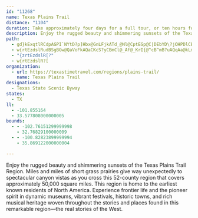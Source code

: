 ```yaml
---
id: "11268"
name: Texas Plains Trail
distance: "1104"
duration: Take approximately four days for a full tour, or ten hours for a quick look.
description: Enjoy the rugged beauty and shimmering sunsets of the Texas Plains Trail Region. Miles and miles of short grass prairies give way unexpectedly to spectacular canyon vistas as you cross this 52-county region that covers approximately 50,000 square miles.
path:
  - gd}kExqtlRCdpAGPI`NYtD?p]Hbx@GnLFjkATd_@Nl@CptEGp@C|DEbYD\?jOHPDlCB|YClwDNd`IOth@ErCo@tHgXp|Ao@|FSnFKjTMpAc@`S_@rfAkBtkHSdqASn^Alo@o@xyBSp[?zQO|O_@lJss@tsJe@tN_A~oDmAllDEzj@_@bnAHtMNfCBzC?nJFn@E~_@]~x@e@l{BS`]e@xwB_@jcA?fYOzY_@nGi@vDu@vDgBxFa]j{@oBfGcApEw@hIQjE}@htCo@fbDe@vwAWfqAaB`bGqBvrJUle@[zGc@xD}@~DoA`E_C`FqElGk`FrbGy_CzsCwd@lj@_ElE}`CtuCczA|gBayAtgB{UbYmAdBgCnF{@dDc@fCS~EGbRssEkB}{@OmFRe]zDiDPac@CsZOsGL}Fj@kXrFmD`@iId@gMJojAKuuBeAyzDuA_nAw@oaE{AsEq@yA]_xBwi@usAg\kI}Bs{@w[gNqFeHuDe^aUeIuEaCeAwDgAuHkA_FO}DBudCdR}GT_SDu`Aa@kmFkAmwJkCwFGiBQmFaAiAc@}EcAmC]mDMkoCgC}yBeBorEuEwlEyDwD_@sCi@sCy@aD{AuCmBghA__AwLqKoBaCgDuFmBsF}AmHa@{DIqEr@y_DTqg@bAgrDIqSz@}nE|DchP[yKmDi_@[eMnAk_FnAg|DR_pAdA_eDyyAw@syA_@iwF{BwVYsl@Cao@e@qeDcAmBKoCe@y@YoLuGoBk@gBSiCFmBb@uB`AaHrEuBn@w@J_EDyZSoC@iANyAXoBt@wHpFwB~@}Cf@mEDsj@QsrEgCunDuBegA_AanBy@smKmGiKKiPsBcG_@od@c@o}@Uw{ImEizAeA_zB{@qDFwDl@_C~@eOnImCnAiE`A}CRe|NgG{fDgBqvCeAe@EsAmAsDr@oGPenB_Awx@x@wdBk@yc@_@_dAW{YB}JQml@a@mgBk@cYYiN]c_CuA_sFkCmtEuAw_@CyzFoBwyKmCuz@e@iYDqg@yAeQWexBq@qiCa@ob@QuHB_xAe@oQ?{AD_J~@qJxBua@jOaw@bZsdDxmA_dAf`@eLdEoGrBoIzAgIj@uABywAW}DMyC]wEmAqH{DugHcqGce@ya@uByAgCqAqM{EwB_AwjFaoBmFgCmF_EqDyDoC{DefA}dBmDgFsDuEuByBuLoKsdA{|@wVqTuM{Naa@sq@uNgWep@iiA{HcMsGuIgi@{p@qHsJgZcg@{EyGuEaFaf@}d@}FiE}DyBsEsBmUgJuLsD}B_@iI_Ayt@eGaGYmEu@oBw@iBaA}CqBeq@mf@aDoBoB_AuDiAwCm@wCSsCGsEXqWzD}Fb@qFWkReDwE_@{b@XaEJwLpAam@nH{Dl@yBj@}EpByp@x]cYtOuBz@kD~@iCd@uBLgTX}Eh@oB`@sRxFoaAvZ_RfGyFtAgD\iEPapBtBkFVwLzA{NpBkEfAwEzBeDhCyCzCcShUaBxAuE~C}B`AmRrGoB`A}DxCoObPoCpBqC~A{B~@ygAfb@eEzBeBrAyC|CiL|OuA~A}AzAcDlB{Aj@gB^sBRgLPqF`@mB\eP`EmF|B}Z~QqGdDsOfEif@|L_p@xUeCbAsChB}EnEkZfb@a_A~fAgCpDaTr]gEdGmDfDgFrCcFjBcDf@eMdAeH`@uBA}CSwm@wKoGgB_j@wRuH_Bq`@iH|D}_@j@_Dv@yCbBoDlXi_@xBcDtAqCpXiw@|@gD^mCPmC?}CK}DsV{jD]gDwHuk@q@gEm@aCcCkGyAmCiBgCmEsEqG{D}g@}XwBqAqBaB}CgEqAsCk@_By@{DSwAUmGHiRZi{COgHa@gIcA{IaHqh@c@wFGeFPoFr@_H`FwUp@aE~@aJf@mJDgBHyqBNqiDh@qaDPek@ParDJ_]?mxAb@ypEJgvCXygCRop@@arB_NrAsgDw@wWBo~AYcfAYsC]cDm@kEgB{b@aXwYcQmFeBcDi@gDWiD?mnA`He{A~Hgs@bEcCPmAVmFzA}ElCswAlcAoAv@sCfA}Ad@yE|@_BLqGDqCEyFD_pASoIRSLgHJukCm@t@khIbAi~GN{PbAw]N}MCs_HEmIiAwPsDcZsQarAu@_Hc@wGS_HA_HN}G^yGr@yG`AoGvAoGheAksDv\ejA|D_Pn@wDn@cFf@eGTaFDmKIkkDD{JIat@Fm|@Igx@D}p@Owy@Hwx@`GeeBjDa_A`E{mAdM_lD^gK^mGlAiKhAgGxAaGbDqJ|BcFdNcVri@_~@~A_DpCyGzBmH|BaKvA{Jj@aJTcHB{MiAqiCkK}`CY{K?sMhEifAfD_v@b@wGh@yFbBaJxDiNfEmM|l@pClC@pHQnd@yAfCP~AVtBt@`CrAxAjAhAjAxc@fi@dNtPdCdCjEnCffArm@~DfB~Bl@xCj@vCRfk@b@nELtDn@dCjAdCxAnBpBt@dAbCnEx@xBfEdT~@vDbA`DhB~DvHvMzOfWfFrFjCfBjBdAvGlCzNfEzbA|WvEt@pCbAfa@xSrCdB`FpElCtD|BnEhU`s@~@jEb@fENlFI`EsErm@c@lDs@rDeB|FwRvd@{@`CcAlFMjBAlEJrCbAxF|H~Yp@tB~B~F|DlI|ArDdArBpA`BzA|AhBbAhBv@nBf@vBVlDE~B[rBi@jF_D|EcElLeLrC{CtEoGzOqX|@eAjAm@|JqApBm@fqAieAtDcEjAyBnA}ChAgFd@iGB_B_@kVOg[iJqPaIsUyQa]?iJnAwGxQkYtn@us@jYcb@~HyG`IoApUwBxLqKxLiOfEwGpP}t@pFiEhYoFhE_DfJ{VpKqKrd@oAppA?vG?hEwBp@}DUsAwG}XBOQyAsEaRoFeSiQ{t@oCeKk@gC{@aF]kDUiGCwd@q@{b@OcXC__@DaREuFUmEc@aDo@qDi@yBuAyD}E}JkQi]uA}C_A}C_AoEYsB_@aFMmEBwBT{AfAeC`CkF`AaAbAG`JF`c@?`FPpE^hD`@\P~A?jCSlDe@p[mGb@WhEm@~BWvBGzDPbh@tGb~@dJdX`C~]`GxC~@~ShIrBj@luAtVviA|SbPtB~MdCtC^|AD`OsAfCw@hB{@~\sSrDuAhh@{IzGmAhCq@nCqAtZ}ObC_AxBa@|J}@hEAtSzA`Nh@`{@rCb[f@jBCpBIvDq@rb@{IhC_@te@yBxa@DrAE~C_@zBk@pAm@rQaK`UcP|GuFxOyRxJcJtD_DdRuMdCsA`Cs@dB]vTuB|EQba@jAjEDxrAgLd^sDxBQjIMjtAm@fuBIl|Ca@z{D|@|sAQ|b@DxAi@tPuKdPuJtHzSd@fAj@d@p@Xl@FtSB|GtQdPxd@|CnI?^RjA`BnG`Rd}@jBpHzE|TnApH`X|pApLpi@rF|XvV|jA|E~Tn@~BzJfe@nJ|c@n@tEjm@ttCtDnQfB~F~@dEhGxZbMdk@x@nEp@jFlDdPfBfKjxCxoNlDjOrXrqA`Hb^pLth@bd@xwBvFrV|GbXhFzVxMno@bAhFlDlUhCdMlf@l}BnFdX`YlsAtH~Z~D`NlDxItIbQxBrF~BlHxM`n@~@hFjOliAfEvWtTbbBNfBB`F[lEwArIeBfIc@xCe@rGC~AJf@GrkBNvpEW`b@BfOKzNDbOf|@|Jb_A`LvCvA`DxCnAh@bWdDlu@lIhT?tCVvDz@xAr@bUrNbA`AlBpC~@tBX~@t@pEHfF?td@TvDl@|DpArEfOpb@jAzCvD`LbEfIhB`D`G~HbEdE`j@td@hS`PlTzQ`_@rYnSfQhn@zg@l|@vs@fGxEhu@|`@rJtDtHlBbFdAd_Ffn@z[~DrHr@rVX~}@Kz{DVfYmA|Sh@bf@?lc@[xw@Z[m{A?iTXaVYid@Zgm@[il@?a^[{Wv@mKw@mcA?si@
  - w{rtEzdslRudBSgBGw@QaVoFkAQaCKcS?yCBmCl@_Af@_KrI{@^cB^mB?uAQqAa@kLmFcLsEqIsBcCQgDRe@PmTrIiB^yCRktB?ciAKkLD_Hv@cEFynARy@kACoHKilF?ssGFqf@GkeEOuBYeBS}@}@mBk@_AuAyAs@i@iB}@cCe@yAGe^FyBUcCkAsBeBsAsBm@yAi@eCWaCCs@oAwbKYi~C?}m@[q{A[wpE[caCAizAm@eeCUsmBIoIg@uaE_AmdEKc|CIq{@B}Pg@u{E|PUv_Aa@~cBYna@YttBk@lbAk@pqCa@niAm@rkBQhpHaBptBYlvA_A|BJzARrBj@bBt@|ApAlf@zj@tCjCbAl@xCz@jWpCdC~@rAhAlAnBdAfD`DlWn@jDl@xB~CzIt@dCxAjOh@xCr@jCbDnHx@~AxAlBxAlAhVjMzE`Dp[~U~A|@jHlCzOzEz_An[vEfBhD~BvM|NhA`BnD|GhEpGnAxAv@j@dCdAxAVlAChCYbCq@`EoB|C_CpCaBfAWrBE~C^pGrCrRnH`CnAzBrBxBlDnAzDxMlf@nAvCpBnCp@j@|BjAtVhJfCjAnMvI`k@~e@tD~BdK~EtJzF~Br@fC^~DDv\eBvK_@zB\lEzAz@JlAD|E]`BJ~M`D`Bn@b@ZnAxAt@vAdAnDfBnIb@lAlAhBxBlAz@LpADbEe@xAGx@FxAf@t@n@nKjKjCvAjCf@z@?bCEtfCiMxNMbf@DnoCEdnGDpfBs@b`C]lCm@xAs@jAy@fBsB|DmHbBgBj@c@lAm@bBa@hDS|~Fw@pqBa@rR@~mEg@xDd@tMvDr@NtAE|A]hBgA`X{WnDwFzY_l@t@mAlAmAfKyGrBeAnCa@hJe@`Cs@bAg@lAcA~BsDxBsFfCgFbt@iqA^eAn@_CViDMc`BTyCp@mCpAqCnByBjCuAtBk@lAEf|@GpiCq@ht@By@y~Hb@uLd@sFxAaL~RyaAh@_EXeJE{}A?mx@DyAXoDn@kDrz@kiEQKDgCI{Q[_pHWwfCOs}DQsgACsf@EuISeCeBqKw@eCiGuO}FcPs@wB]yBAoDXgCtAwDrCcEh@kAXkB@_AOgBa@sAmCuFqCkE[gB?yBrAsN?y@OmAs@{AiDsCi@w@_@aAg@sDGwADuBTmAr@wCDi@OiEu@cFYsF^mChA_ER_C@y@Ea@y@eBmC_As@mAWgAQmBw@yFYyAgBaEoB_He@aCGkCVmBxBgIrA}KJmDCwEa@uFgDgUgHa`@cE}XcBmMqEgXaAwEm@eB_BiDkI{Oi`@{q@qLwUaFyHyHoOsWse@qc@cw@ig@c~@mKwQwAaDeCsEaEgG_@_@cDyBuLkF}{@mX}CkAyC_BuP}Lqu@yk@iDsC_DeEwHcN}A_EiAcEa\{wAoMmj@k@aBm@sAyAcCcB{AgAs@wB_A}UsIG[Ho@`BYnAc@dBqAv@eA|IoRtEuKdAyDt@{Db@gEdAsPb@gDhAiFx@mC`\o|@|CmEhBgBxQuIhEsClDkD`HgKnAkAlAo@lBi@~BGhZdCxMW|Iv@lDK`HmB~QyH|B[zH@hEgAdGeCxYgNbAUbBOfBHz@L~@^dAp@`W|UlG|IpAv@jBt@`CThBKlG_Bxu@aXhEi@|C@vDXnBb@hBr@vDtCvDxEfNbOxCdBvCp@xAHbC?z[u@`Ig@~s@mK|TmDnBk@nEmB`EsCdFaE~C_Bzs@uVnIuBnAQve@gChFm@nBc@|Bu@lEoB`j@mX~AsAlCwChC}D`HyLx@kAhDgDvh@a]j_Aml@hA_AhBsB`AkBnMk^XmAre@SjY@p^MrR@|g@SjPDtBPpCd@xlDzq@jDh@~G\f~@y@lnAk@fg@m@p]QjGSveBqRbbE{`@zHg@`JJjhBlHlD?r{A{Ihf@mCjJ_@pFl@tTxGd[vJvDv@~BT`IC`q@kEly@m@fZElEX`Ed@tVzDjIdAr`@zJ`Er@`BLrOOdj@oA~N[zCY~Be@dBy@bPcLlBcAhBm@rBa@vJQjgCg@jgBo@byBc@bFEhCOb@IfFeCdLmIrdCmnBh^eX~z@gq@xr@si@bnBo{A~c@a]fDyCjFsDhFkBvBMtu@_@re@f@b}CM`OLrERxAPlA^tPhHlRpKjtBzgArE~AlDx@nQlDhZ`FzDd@|mBEjHGnTgArB@~BXhEzBtNjN`CnBh@d@hCx@nD`B`EpEbVpZcGfJMn@mKrMmOtSeBzCk@`By@|DSbD?rp@RfcAFrqBOrD_@pCo@rCiDhJ_AfGMjDu@rc@d@xWVjDz@zEdKhXhArDhAfF^zCXjFdAzhIN`rCS`PeB|WCxBLb|DGrC_@rCu@pC_AlB}B|BkKpGiBxBy@~Ao@hBYxAOhBOfEuAzcAnc@D|DPrEdAnBr@zElC~DfBfEdAfl@lC~\pAfPNdj@xAjeAgA|wAGfo@`@d_@p@xBFjP~AjK?vNFnqDO|~@Nzu@pBt~@?x@~UztGv@`uFw@tg@?nR~zAnB~e@fCnZ|BzU`AfFtAzEtc@ppAbAfE^lCX~CNtIt@nrBHrC~Gll@`@hFT~Fh@lHbB|PbA`IbCnMnAfI|BfSfFj_@TzDIhw@ZjG|@bGrS||@nOho@j@pCn@bELrM?luCOlKQ`C}@lCcAtBwG`Ly@~CYdCBjTvm@At[J|Je@byB?|wCWjgCl@ftDC`[FvOGzyA@xCXdCdApAfA~@dA|DbHbBjBtAdAnAj@`B^xBLnAEt]uDbCc@xBy@hA_Axc@oi@bFeHvBoGxFoS~@eBx\}l@j|@a|AnCgEx@y@bCaBpAi@zCc@|lAq@l~BeBbD_@hEuAxPsIbCs@hBQrBBbCf@fJlF|Bz@fEbAvKr@xSPd|BuAziBsAl}@{@lDCtCVlCj@fDrAvOtIlwAbx@xcAll@x[hQ|r@xa@bHfDvA|@dBrAbrDxqDvA~ApLjQbC~ClDlDtBrA|BdAfEdA~ChAhp@|YbJpDfH`DvBjAvDzCnAvAp[vh@hBvEjLld@~@xC|@xBdBzCfCzCnC|BbuAvz@dBrAb@j@v[hj@vDfHlGnKp}@b~AvYfi@lF~HrZ~a@ve@tp@|J`N`E~DdeAbw@pI`G`Bx@jEtAzCb@nUFvDXvE~@nTlFzMnDlBv@dCrApBxA`NtNxCxBdGdC|j@bRvEfBbBPr[IvGH|B@Fba@dI?BpW~s@GhAHxA\tAl@fAp@fWrU|KjLzH|Gx@~@hNxRtEzCvHzDlBpAlAdAnTdUhAvAfS`[rDpEbErDpKzHfUzOrCrAbD~@~AR`WM~UFjFGl|@}GzfBwNfFM|C?|Fj@xCl@hNtD~Ej@tBJhVLbGErb@eArHG|CDlEXtOxBhCL|HLtKMzEe@jQmCnFq@hHYfJG|Xm@`CYpJeBbFa@lzAwFf_AoKftCoXpGAnDR`C\~Bb@bEjAfXdI`GnC|ExDn`@|^fIlHhDlChAt@lGfDrCjAtL~DfFzB`JxFjPhOpY|ZbNnNhDzClFvDfVfNvKzFzJfGzHzG~@~@zIvLzBdC`WbVfHjGrAz@xB~@xB`@vDPrCAbm@}G`mAoFfE_@fF{@lvAu[|`AcU~yAka@ns@qOlyAe\zgC_l@pQoEdEo@dEMrCJfEd@|DfA|B~@dDjBdEhDpP|SbbD`dEvBfChC~BvErCvCjArCr@~Cd@zBLdGC`Dc@~u@_Q~PiElu@uPzFmAdD]bDLlDj@|r@tXfBd@lD@tAQpWoG|DbWb@lEElEg@~Eo@zC_BfEqAzBeAvAgDtCcBbAmEnBuA~@_C|BwBzC_BzDs@vCe@zCSvCHtG|@bWbLvxCzRnmFtCpw@`G~vEkz@jCiHf@gi@vNs`@nRcK`D}g@dMgDjAkOnGqElDmKfJsQtPua@pWmDzAmEvA{xBlf@qsDtx@wD`AU?ch@nLeAv@q@~@etAb[}aCri@_hCri@{jG?g`H?_qGcEwxD`BujM?HvvEEjcBJzIgwDSg~Aw@yqDDmEYgE_AgDYi_AMyADkIzAcCX_t@BgGZoBX{Cv@oU`J_LxEgFrAiFr@cEFmkCDee@RsBGwP?kCn@oC|AwB`Ce@~@iAjDc@rFNdiCCtAQ~Bg@nCg@xAs@vAaUv[wNzRaIgJqJmOqHuHou@{z@}FgGgFaFmzA{nAekAw`Aa{BakB{a@}\qY}Vs}AaqAmD_CqF{ByFkAgDSyg@EsDPiIx@u@?cFj@uHx@wk@t@yb@PmQ|BgT~C}c@|GgF~LkG~L_MlV{KbS{^?ck@b@{l@b@_s@?afAb@kGjBcEpDwErDaIb@mCQmLaDuzAyA}q@?a\wAsUiIs{A?ZhtH_Tx[w@bE[zrAp@zOkbA`@gEPsCf@yDpAiAl@kIxFsClAsEjAcDX}t@I_^YeTRot@JHlL@xbAhAr~IbRfOxBrBzJzHHV|KbJ`BxAtBjC`DlFxAtDn@xBhTbw@r@~Ct@lGLdCJbIr@nu@JzBAhPJxJO`@EpAI|OJ^BxCEv[Hh\
  - "{zrtEzdslR[?"
  - w{rtEzdslR?[
organization:
  - url: https://texastimetravel.com/regions/plains-trail/
    name: Texas Plains Trail
designations:
  - Texas State Scenic Byway
states:
  - TX
ll:
  - -101.855164
  - 33.577808000000005
bounds:
  - - -102.76151299999998
    - 32.76829100000009
  - - -100.82823899999994
    - 35.869122000000004

---
```


Enjoy the rugged beauty and shimmering sunsets of the Texas Plains Trail Region. Miles and miles of short grass prairies give way unexpectedly to spectacular canyon vistas as you cross this 52-county region that covers approximately 50,000 square miles. This region is home to the earliest known residents of North America. Experience frontier life and the pioneer spirit in dynamic museums, vibrant festivals, historic towns, and rich musical heritage woven throughout the stories and places found in this remarkable region––the real stories of the West.
